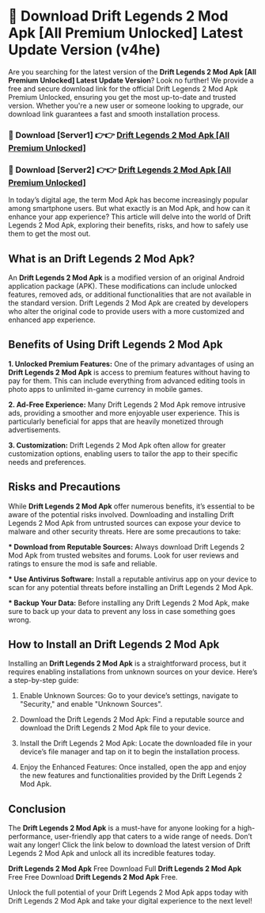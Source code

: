 # 🤖 Download Drift Legends 2 Mod Apk [All Premium Unlocked] Latest Update Version (v4he)

Are you searching for the latest version of the <strong>Drift Legends 2 Mod Apk [All Premium Unlocked] Latest Update Version</strong>? Look no further! We provide a free and secure download link for the official Drift Legends 2 Mod Apk Premium Unlocked, ensuring you get the most up-to-date and trusted version. Whether you're a new user or someone looking to upgrade, our download link guarantees a fast and smooth installation process.


<h3>📌 Download [Server1] 👉👉 <a href="https://hapymods.com?title=Drift+Legends+2+Mod+Apk&ref=3B1">Drift Legends 2 Mod Apk [All Premium Unlocked]</a></h3>

<h3>📌 Download [Server2] 👉👉 <a href="https://hapymods.com?title=Drift+Legends+2+Mod+Apk&ref=3B1">Drift Legends 2 Mod Apk [All Premium Unlocked]</a></h3>


In today’s digital age, the term Mod Apk has become increasingly popular among smartphone users. But what exactly is an Mod Apk, and how can it enhance your app experience? This article will delve into the world of Drift Legends 2 Mod Apk, exploring their benefits, risks, and how to safely use them to get the most out.


<h2>What is an Drift Legends 2 Mod Apk?</h2>

An <strong>Drift Legends 2 Mod Apk</strong> is a modified version of an original Android application package (APK). These modifications can include unlocked features, removed ads, or additional functionalities that are not available in the standard version. Drift Legends 2 Mod Apk are created by developers who alter the original code to provide users with a more customized and enhanced app experience.


<h2>Benefits of Using Drift Legends 2 Mod Apk</h2>

<strong> 1. Unlocked Premium Features:</strong> One of the primary advantages of using an <strong>Drift Legends 2 Mod Apk</strong> is access to premium features without having to pay for them. This can include everything from advanced editing tools in photo apps to unlimited in-game currency in mobile games.

<strong> 2. Ad-Free Experience:</strong> Many Drift Legends 2 Mod Apk remove intrusive ads, providing a smoother and more enjoyable user experience. This is particularly beneficial for apps that are heavily monetized through advertisements.

<strong> 3. Customization:</strong> Drift Legends 2 Mod Apk often allow for greater customization options, enabling users to tailor the app to their specific needs and preferences.


<h2>Risks and Precautions</h2>

While <strong>Drift Legends 2 Mod Apk</strong> offer numerous benefits, it’s essential to be aware of the potential risks involved. Downloading and installing Drift Legends 2 Mod Apk from untrusted sources can expose your device to malware and other security threats. Here are some precautions to take:

<strong> * Download from Reputable Sources:</strong> Always download Drift Legends 2 Mod Apk from trusted websites and forums. Look for user reviews and ratings to ensure the mod is safe and reliable.

<strong> * Use Antivirus Software:</strong> Install a reputable antivirus app on your device to scan for any potential threats before installing an Drift Legends 2 Mod Apk.

<strong> * Backup Your Data:</strong> Before installing any Drift Legends 2 Mod Apk, make sure to back up your data to prevent any loss in case something goes wrong.


<h2>How to Install an Drift Legends 2 Mod Apk</h2>

Installing an <strong>Drift Legends 2 Mod Apk</strong> is a straightforward process, but it requires enabling installations from unknown sources on your device. Here’s a step-by-step guide:

 1. Enable Unknown Sources: Go to your device’s settings, navigate to "Security," and enable "Unknown Sources".

 2. Download the Drift Legends 2 Mod Apk: Find a reputable source and download the Drift Legends 2 Mod Apk file to your device.

 3. Install the Drift Legends 2 Mod Apk: Locate the downloaded file in your device’s file manager and tap on it to begin the installation process.

 4. Enjoy the Enhanced Features: Once installed, open the app and enjoy the new features and functionalities provided by the Drift Legends 2 Mod Apk.


<h2><strong>Conclusion</strong></h2>

The <strong>Drift Legends 2 Mod Apk</strong> is a must-have for anyone looking for a high-performance, user-friendly app that caters to a wide range of needs. Don’t wait any longer! Click the link below to download the latest version of Drift Legends 2 Mod Apk and unlock all its incredible features today.

<strong>Drift Legends 2 Mod Apk</strong> Free Download Full <strong>Drift Legends 2 Mod Apk</strong> Free Free Download <strong>Drift Legends 2 Mod Apk</strong> Free.

Unlock the full potential of your Drift Legends 2 Mod Apk apps today with Drift Legends 2 Mod Apk and take your digital experience to the next level!